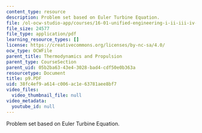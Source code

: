 ```yaml
---
content_type: resource
description: Problem set based on Euler Turbine Equation.
file: /ol-ocw-studio-app/courses/16-01-unified-engineering-i-ii-iii-iv-fall-2005-spring-2006/38fc4ef9a614c006ac1e63781aee8bf7_p9.PDF
file_size: 24577
file_type: application/pdf
learning_resource_types: []
license: https://creativecommons.org/licenses/by-nc-sa/4.0/
ocw_type: OCWFile
parent_title: Thermodynamics and Propulsion
parent_type: CourseSection
parent_uid: 05b2ba63-43e4-3028-bad4-cdf50e0b363a
resourcetype: Document
title: p9.PDF
uid: 38fc4ef9-a614-c006-ac1e-63781aee8bf7
video_files:
  video_thumbnail_file: null
video_metadata:
  youtube_id: null
---
```

Problem set based on Euler Turbine Equation.